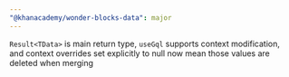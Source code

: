 ```yaml
---
"@khanacademy/wonder-blocks-data": major
---
```


`Result<TData>` is main return type, `useGql` supports context modification, and context overrides set explicitly to null now mean those values are deleted when merging

